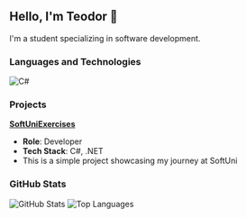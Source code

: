 ## Hello, I'm Teodor 👋

I'm a student specializing in software development.

### Languages and Technologies

![C#](https://img.shields.io/badge/C%23-8A2BE2?style=flat-square&logo=csharp&logoColor=white&labelColor=8A2BE2)

### Projects

**[SoftUniExercises](https://github.com/TeodorIliev06/SoftUniExercise)**
- **Role**: Developer
- **Tech Stack**: C#, .NET
- This is a simple project showcasing my journey at SoftUni

### GitHub Stats

![GitHub Stats](https://github-readme-stats.vercel.app/api?username=TeodorIliev06&show_icons=true&theme=radical)
![Top Languages](https://github-readme-stats.vercel.app/api/top-langs/?username=TeodorIliev06&layout=compact&theme=radical)
